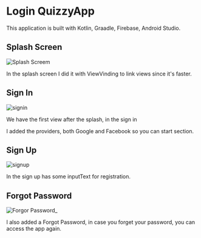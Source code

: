 # Login QuizzyApp
This application is built with Kotlin, Graadle, Firebase, Android Studio.

## Splash Screen
![Splash Screem](https://user-images.githubusercontent.com/90524402/180052955-7634e9a8-d67a-4849-9122-76362338a6d2.png)
<p align"left">In the splash screen I did it with ViewVinding to link views since it's faster.</p>

## Sign In
![signin](https://user-images.githubusercontent.com/90524402/180054239-b2635b0b-76a2-4b0f-b131-486e3d947b4b.png)
<p align"left">We have the first view after the splash, in the sign in</p>
I added the providers, both Google and Facebook so you can start section.

## Sign Up
![signup](https://user-images.githubusercontent.com/90524402/180056885-cfe28c08-9cb2-46bb-adbf-470b9fd062fb.png)

<p align"left">In the sign up has some inputText for registration.</p>

## Forgot Password
![Forgor Password_](https://user-images.githubusercontent.com/90524402/180057203-b72e7285-fa38-4da9-b792-3932c4237f22.png)
<p align"left">I also added a Forgot Password, in case you forget your password, you can access the app again.</p>
